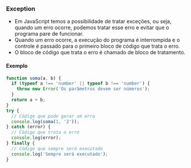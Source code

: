 ### Exception
- Em JavaScript temos a possibilidade de tratar exceções, ou seja, quando um erro ocorre, podemos tratar esse erro e evitar que o programa pare de funcionar.
- Quando um erro ocorre, a execução do programa é interrompida e o controle é passado para o primeiro bloco de código que trata o erro.
- O bloco de código que trata o erro é chamado de bloco de tratamento.

#### Exemplo
```javascript
function soma(a, b) {
  if (typeof a !== 'number' || typeof b !== 'number') {
    throw new Error('Os parâmetros devem ser números');
  }
  return a + b;
}
try {
  // Código que pode gerar um erro
  console.log(soma(1, '2'));
} catch (error) {
  // Código que trata o erro
  console.log(error);
} finally {
  // Código que sempre será executado
  console.log('Sempre será executado');
}
```